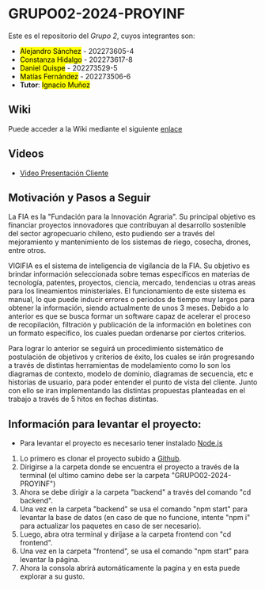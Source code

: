 # GRUPO02-2024-PROYINF

Este es el repositorio del *Grupo 2*, cuyos integrantes son:

* <mark> Alejandro Sánchez</mark> - 202273605-4
* <mark>Constanza Hidalgo</mark> - 202273617-8
* <mark>Daniel Quispe</mark> - 202273529-5
* <mark>Matías Fernández</mark> - 202273506-6
* **Tutor**: <mark>Ignacio Muñoz</mark>

## Wiki
Puede acceder a la Wiki mediante el siguiente [enlace](https://github.com/Mati2F/GRUPO02-2024-PROYINF/wiki)

## Videos
* [Video Presentación Cliente](https://www.youtube.com/watch?v=abJau21SDIk&ab_channel=RicardoSalasLetelier)

## Motivación y Pasos a Seguir
<p>La FIA es la "Fundación para la Innovación Agraria". Su principal objetivo es financiar proyectos innovadores que contribuyan al desarrollo sostenible del sector agropecuario chileno, esto pudiendo ser a través del mejoramiento y mantenimiento de los sistemas de riego, cosecha, drones, entre otros.</p>
<p>VIGIFIA es el sistema de inteligencia de vigilancia de la FIA. Su objetivo es brindar información seleccionada sobre temas específicos en materias de tecnología, patentes, proyectos, ciencia, mercado, tendencias u otras areas para los lineamientos ministeriales. El funcionamiento de este sistema es manual, lo que puede inducir errores o periodos de tiempo muy largos para obtener la información, siendo actualmente de unos 3 meses. Debido a lo anterior es que se busca formar un software capaz de acelerar el proceso de recopilación, filtración y publicación de la información en boletines con un formato específico, los cuales puedan ordenarse por ciertos criterios. </p>

<p> Para lograr lo anterior se seguirá un procedimiento sistemático de postulación de objetivos y criterios de éxito, los cuales se irán progresando a través de distintas herramientas de modelamiento como lo son los diagramas de contexto, modelo de dominio, diagramas de secuencia, etc e historias de usuario, para poder entender el punto de vista del cliente. Junto con ello se iran implementando las distintas propuestas planteadas en el trabajo a través de 5 hitos en fechas distintas. </p>

## Información para levantar el proyecto:
* Para levantar el proyecto es necesario tener instalado [Node.js](https://nodejs.org/en/)

1. Lo primero es clonar el proyecto subido a [Github](https://github.com/Mati2F/GRUPO02-2024-PROYINF).
2. Dirigirse a la carpeta donde se encuentra el proyecto a través de la terminal (el ultimo camino debe ser la carpeta "GRUPO02-2024-PROYINF")
3. Ahora se debe dirigir a la carpeta "backend" a través del comando "cd backend".
4. Una vez en la carpeta "backend" se usa el comando "npm start" para levantar la base de datos (en caso de que no funcione, intente "npm i" para actualizar los paquetes en caso de ser necesario).
5. Luego, abra otra terminal y diríjase a la carpeta frontend con "cd frontend".
6. Una vez en la carpeta "frontend", se usa el comando "npm start" para levantar la página.
7. Ahora la consola abrirá automáticamente la pagina y en esta puede explorar a su gusto.
